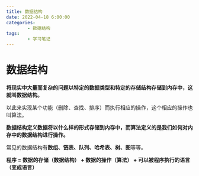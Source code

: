 ```yaml
---
title: 数据结构
date: 2022-04-18 6:00:00
categories:
        - 数据结构
tags:
        - 学习笔记
---
```


# 数据结构

**将现实中大量而复杂的问题以特定的数据类型和特定的存储结构存储到内存中，这就叫数据结构。**

以此来实现某个功能（删除、查找、排序）而执行相应的操作，这个相应的操作也叫算法。

**数据结构定义数据将以什么样的形式存储到内存中，而算法定义的是我们如何对内存中的数据结构进行操作。**

常见的数据结构有**数组、链表、队列、哈希表、树、图**等等。

**程序 = 数据的存储（数据结构） + 数据的操作（算法） + 可以被程序执行的语言（变成语言）**
